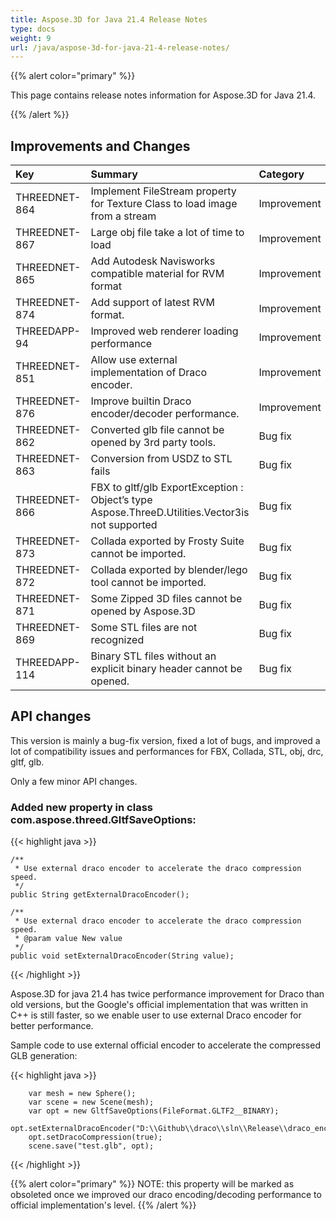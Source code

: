 ```yaml
---
title: Aspose.3D for Java 21.4 Release Notes
type: docs
weight: 9
url: /java/aspose-3d-for-java-21-4-release-notes/
---
```


{{% alert color="primary" %}}

This page contains release notes information for Aspose.3D for Java 21.4.

{{% /alert %}}
## **Improvements and Changes**
|**Key**|**Summary**|**Category**|
| :- | :- | :- |
|THREEDNET-864 | Implement FileStream property for Texture Class to load image from a stream | Improvement | 
|THREEDNET-867 | Large obj file take a lot of time to load | Improvement | 
|THREEDNET-865 | Add Autodesk Navisworks compatible material for RVM format | Improvement | 
|THREEDNET-874 | Add support of latest RVM format. | Improvement | 
|THREEDAPP-94 | Improved web renderer loading performance | Improvement | 
|THREEDNET-851 | Allow use external implementation of Draco encoder. | Improvement | 
|THREEDNET-876 | Improve builtin Draco encoder/decoder performance. |  Improvement | 
|THREEDNET-862 | Converted glb file cannot be opened by 3rd party tools. | Bug fix |
|THREEDNET-863 | Conversion from USDZ to STL fails | Bug fix | 
|THREEDNET-866 | FBX to gltf/glb ExportException : Object’s type Aspose.ThreeD.Utilities.Vector3is not supported | Bug fix | 
|THREEDNET-873 | Collada exported by Frosty Suite cannot be imported. | Bug fix | 
|THREEDNET-872 | Collada exported by blender/lego tool cannot be imported. | Bug fix | 
|THREEDNET-871 | Some Zipped 3D files cannot be opened by Aspose.3D | Bug fix | 
|THREEDNET-869 | Some STL files are not recognized | Bug fix | 
|THREEDAPP-114 | Binary STL files without an explicit binary header cannot be opened. | Bug fix | 


## API changes ##


This version is mainly a bug-fix version, fixed a lot of bugs, and improved a lot of compatibility issues and performances for FBX, Collada, STL, obj, drc, gltf, glb.



Only a few minor API changes.

### Added new property in class com.aspose.threed.GltfSaveOptions:

{{< highlight java >}}

    /**
     * Use external draco encoder to accelerate the draco compression speed.
     */
    public String getExternalDracoEncoder();
    
    /**
     * Use external draco encoder to accelerate the draco compression speed.
     * @param value New value
     */
    public void setExternalDracoEncoder(String value);


{{< /highlight >}}


Aspose.3D for java 21.4 has twice performance improvement for Draco than old versions, but the Google's official implementation that was written in C++ is still faster, so we enable user to use external Draco encoder for better performance.


Sample code to use external official encoder to accelerate the compressed GLB generation:

{{< highlight java >}}

        var mesh = new Sphere();
        var scene = new Scene(mesh);
        var opt = new GltfSaveOptions(FileFormat.GLTF2__BINARY);
        opt.setExternalDracoEncoder("D:\\Github\\draco\\sln\\Release\\draco_encoder.exe");
        opt.setDracoCompression(true);
        scene.save("test.glb", opt);

{{< /highlight >}}


{{% alert color="primary" %}} 
NOTE: this property will be marked as obsoleted once we improved our draco encoding/decoding performance to official implementation's level.
{{% /alert %}}

